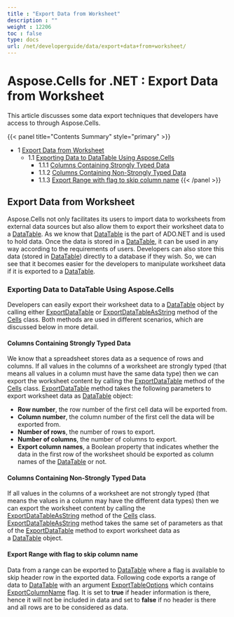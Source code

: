 ```yaml
---
title : "Export Data from Worksheet" 
description : "" 
weight : 12206 
toc : false
type: docs
url: /net/developerguide/data/export+data+from+worksheet/
---
```


# Aspose.Cells for .NET : Export Data from Worksheet


This article discusses some data export techniques that developers have access to through Aspose.Cells.

{{< panel title="Contents Summary" style="primary" >}}
*   1 [Export Data from Worksheet](#export-data-from-worksheet)
    *   1.1 [Exporting Data to DataTable Using Aspose.Cells](#exporting-data-to-datatable-using-aspose.cells)
        *   1.1.1 [Columns Containing Strongly Typed Data](#columns-containing-strongly-typed-data)
        *   1.1.2 [Columns Containing Non-Strongly Typed Data](#columns-containing-non-strongly-typed-data)
        *   1.1.3 [Export Range with flag to skip column name](#export-range-with-flag-to-skip-column-name)
{{< /panel >}}
 

## Export Data from Worksheet

Aspose.Cells not only facilitates its users to import data to worksheets from external data sources but also allow them to export their worksheet data to a [DataTable](https://docs.microsoft.com/en-gb/dotnet/api/system.data.datatable?view=netframework-4.8). As we know that [DataTable](https://docs.microsoft.com/en-gb/dotnet/api/system.data.datatable?view=netframework-4.8) is the part of ADO.NET and is used to hold data. Once the data is stored in a [DataTable](https://docs.microsoft.com/en-gb/dotnet/api/system.data.datatable?view=netframework-4.8), it can be used in any way according to the requirements of users. Developers can also store this data (stored in [DataTable](https://docs.microsoft.com/en-gb/dotnet/api/system.data.datatable?view=netframework-4.8)) directly to a database if they wish. So, we can see that it becomes easier for the developers to manipulate worksheet data if it is exported to a [DataTable](https://docs.microsoft.com/en-gb/dotnet/api/system.data.datatable?view=netframework-4.8).

### Exporting Data to DataTable Using Aspose.Cells

Developers can easily export their worksheet data to a [DataTable](https://docs.microsoft.com/en-gb/dotnet/api/system.data.datatable?view=netframework-4.8) object by calling either [ExportDataTable](https://apireference.aspose.com/net/cells/aspose.cells/cells/methods/exportdatatable/index) or [ExportDataTableAsString](https://apireference.aspose.com/net/cells/aspose.cells/cells/methods/exportdatatableasstring/index) method of the [Cells](https://apireference.aspose.com/net/cells/aspose.cells/cells) class. Both methods are used in different scenarios, which are discussed below in more detail.

#### Columns Containing Strongly Typed Data

We know that a spreadsheet stores data as a sequence of rows and columns. If all values in the columns of a worksheet are strongly typed (that means all values in a column must have the same data type) then we can export the worksheet content by calling the [ExportDataTable](https://apireference.aspose.com/net/cells/aspose.cells/cells/methods/exportdatatable/index) method of the [Cells](https://apireference.aspose.com/net/cells/aspose.cells/cells) class. [ExportDataTable](https://apireference.aspose.com/net/cells/aspose.cells/cells/methods/exportdatatable/index) method takes the following parameters to export worksheet data as [DataTable](https://docs.microsoft.com/en-gb/dotnet/api/system.data.datatable?view=netframework-4.8) object:

*   **Row number**, the row number of the first cell data will be exported from.
*   **Column number**, the column number of the first cell the data will be exported from.
*   **Number of rows**, the number of rows to export.
*   **Number of columns**, the number of columns to export.
*   **Export column names**, a Boolean property that indicates whether the data in the first row of the worksheet should be exported as column names of the [DataTable](https://docs.microsoft.com/en-gb/dotnet/api/system.data.datatable?view=netframework-4.8) or not.

#### Columns Containing Non-Strongly Typed Data

If all values in the columns of a worksheet are not strongly typed (that means the values in a column may have the different data types) then we can export the worksheet content by calling the [ExportDataTableAsString](https://apireference.aspose.com/net/cells/aspose.cells/cells/methods/exportdatatableasstring/index) method of the [Cells](https://apireference.aspose.com/net/cells/aspose.cells/cells) class. [ExportDataTableAsString](https://apireference.aspose.com/net/cells/aspose.cells/cells/methods/exportdatatableasstring/index) method takes the same set of parameters as that of the [ExportDataTable](https://apireference.aspose.com/net/cells/aspose.cells/cells/methods/exportdatatable/index) method to export worksheet data as a [DataTable](https://docs.microsoft.com/en-gb/dotnet/api/system.data.datatable?view=netframework-4.8) object.

#### Export Range with flag to skip column name

Data from a range can be exported to [DataTable](https://docs.microsoft.com/en-gb/dotnet/api/system.data.datatable?view=netframework-4.8) where a flag is available to skip header row in the exported data. Following code exports a range of data to [DataTable](https://docs.microsoft.com/en-gb/dotnet/api/system.data.datatable?view=netframework-4.8) with an argument [ExportTableOptions](https://apireference.aspose.com/net/cells/aspose.cells/exporttableoptions) which contains [ExportColumnName](https://apireference.aspose.com/net/cells/aspose.cells/exporttableoptions/properties/exportcolumnname) flag. It is set to **true** if header information is there, hence it will not be included in data and set to **false** if no header is there and all rows are to be considered as data.

